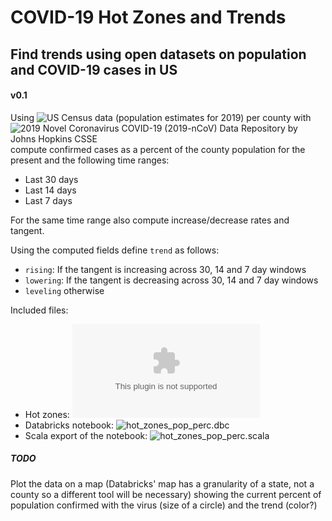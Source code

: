 # COVID-19 Hot Zones and Trends
## Find trends using open datasets on population and COVID-19 cases in US
#### v0.1
Using ![US Census data](https://www2.census.gov/programs-surveys/popest/datasets/2010-2019/counties/totals/) 
(population estimates for 2019) per county with 
![2019 Novel Coronavirus COVID-19 (2019-nCoV) Data Repository by Johns Hopkins CSSE](https://github.com/CSSEGISandData/COVID-19)
compute confirmed cases as a percent of the county population for the present and the following time ranges:
* Last 30 days
* Last 14 days
* Last 7 days

For the same time range also compute increase/decrease rates and tangent.

Using the computed fields define `trend` as follows:
* `rising`: If the tangent is increasing across 30, 14 and 7 day windows
* `lowering`: If the tangent is decreasing across 30, 14 and 7 day windows
* `leveling` otherwise

Included files:
* Hot zones: ![hot_zones_06-07-2020.csv](hot_zones_06-07-2020.csv)
* Databricks notebook: ![hot_zones_pop_perc.dbc](hot_zones_pop_perc.dbc)
* Scala export of the notebook: ![hot_zones_pop_perc.scala](hot_zones_pop_perc.scala)

##### TODO
Plot the data on a map (Databricks' map has a granularity of a state, not a county so a different tool will be necessary)
showing the current percent of population confirmed with the virus (size of a circle) and the trend (color?)
